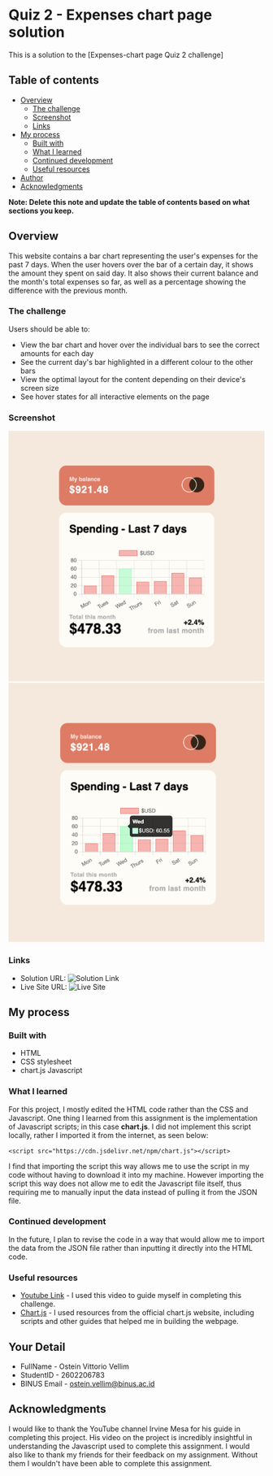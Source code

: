 # Quiz 2 - Expenses chart page solution

This is a solution to the [Expenses-chart page Quiz 2 challenge]

## Table of contents

- [Overview](#overview)
  - [The challenge](#the-challenge)
  - [Screenshot](#screenshot)
  - [Links](#links)
- [My process](#my-process)
  - [Built with](#built-with)
  - [What I learned](#what-i-learned)
  - [Continued development](#continued-development)
  - [Useful resources](#useful-resources)
- [Author](#author)
- [Acknowledgments](#acknowledgments)

**Note: Delete this note and update the table of contents based on what sections you keep.**

## Overview
This website contains a bar chart representing the user's expenses for the past 7 days. When the user hovers over the bar of a certain day, it shows the amount they spent on said day. It also shows their current balance and the month's total expenses so far, as well as a percentage showing the difference with the previous month.

### The challenge

Users should be able to:

- View the bar chart and hover over the individual bars to see the correct amounts for each day
- See the current day's bar highlighted in a different colour to the other bars
- View the optimal layout for the content depending on their device's screen size
- See hover states for all interactive elements on the page

### Screenshot

![Screenshot](Documentation/Screenshot1.png)
![Screenshot](Documentation/Screenshot2.png)

### Links

- Solution URL: ![Solution Link](https://github.com/consumerofbeanss/expenses-chart-page-main)
- Live Site URL: ![Live Site]([https://your-live-site-url.com](https://consumerofbeanss.github.io/expenses-chart-page-main/))

## My process

### Built with

- HTML
- CSS stylesheet
- chart.js Javascript

### What I learned

For this project, I mostly edited the HTML code rather than the CSS and Javascript. One thing I learned from this assignment is the implementation of Javascript scripts; in this case **chart.js**. I did not implement this script locally, rather I imported it from the internet, as seen below:

```
<script src="https://cdn.jsdelivr.net/npm/chart.js"></script>
```

I find that importing the script this way allows me to use the script in my code without having to download it into my machine. However importing the script this way does not allow me to edit the Javascript file itself, thus requiring me to manually input the data instead of pulling it from the JSON file. 

### Continued development

In the future, I plan to revise the code in a way that would allow me to import the data from the JSON file rather than inputting it directly into the HTML code. 

### Useful resources

- [Youtube Link](https://www.youtube.com/watch?v=hK4n-IpZ7iE) - I used this video to guide myself in completing this challenge.
- [Chart.js](https://www.chartjs.org/) - I used resources from the official chart.js website, including scripts and other guides that helped me in building the webpage.

## Your Detail 

- FullName - Ostein Vittorio Vellim
- StudentID - 2602206783
- BINUS Email - ostein.vellim@binus.ac.id

## Acknowledgments

I would like to thank the YouTube channel Irvine Mesa for his guide in completing this project. His video on the project is incredibly insightful in understanding the Javascript used to complete this assignment. I would also like to thank my friends for their feedback on my assignment. Without them I wouldn't have been able to complete this assignment.
